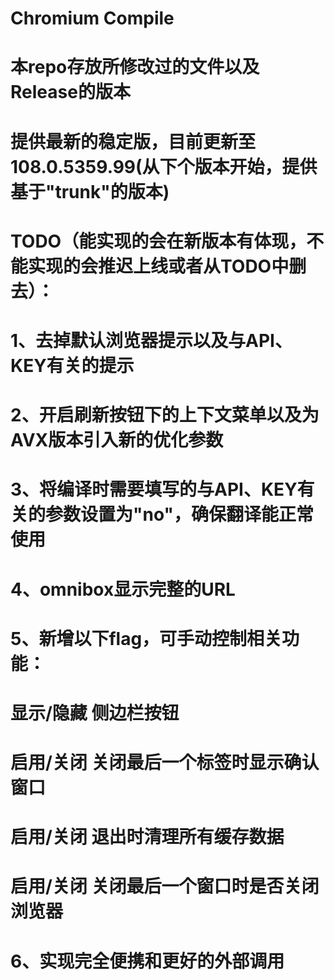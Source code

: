 # Chromium Compile

# 本repo存放所修改过的文件以及Release的版本

# 提供最新的稳定版，目前更新至108.0.5359.99(从下个版本开始，提供基于"trunk"的版本)

# TODO（能实现的会在新版本有体现，不能实现的会推迟上线或者从TODO中删去）：
# 1、去掉默认浏览器提示以及与API、KEY有关的提示

# 2、开启刷新按钮下的上下文菜单以及为AVX版本引入新的优化参数

# 3、将编译时需要填写的与API、KEY有关的参数设置为"no"，确保翻译能正常使用

# 4、omnibox显示完整的URL

# 5、新增以下flag，可手动控制相关功能：

# 显示/隐藏 侧边栏按钮

# 启用/关闭 关闭最后一个标签时显示确认窗口

# 启用/关闭 退出时清理所有缓存数据

# 启用/关闭 关闭最后一个窗口时是否关闭浏览器

# 6、实现完全便携和更好的外部调用

